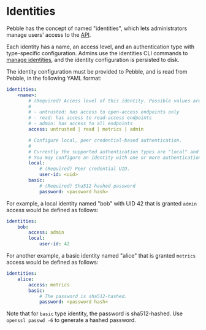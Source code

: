 # Identities

Pebble has the concept of named "identities", which lets administrators manage users' access to the [API](../explanation/api-and-clients.md).

Each identity has a name, an access level, and an authentication type with type-specific configuration. Admins use the identities CLI commands to [manage identities](../how-to/manage-identities.md), and the identity configuration is persisted to disk.

The identity configuration must be provided to Pebble, and is read from Pebble, in the following YAML format:

```yaml
identities:
    <name>:
        # (Required) Access level of this identity. Possible values are:
        #
        # - untrusted: has access to open-access endpoints only
        # - read: has access to read-access endpoints
        # - admin: has access to all endpoints
        access: untrusted | read | metrics | admin

        # Configure local, peer credential-based authentication.
        #
        # Currently the supported authentication types are "local" and "basic".
        # You may configure an identity with one or more authentication types.
        local:
            # (Required) Peer credential UID.
            user-id: <uid>
        basic:
            # (Required) Sha512-hashed password
            password: <password hash>
```

For example, a local identity named "bob" with UID 42 that is granted `admin` access would be defined as follows:

```yaml
identities:
    bob:
        access: admin
        local:
            user-id: 42
```

For another example, a basic identity named "alice" that is granted `metrics` access would be defined as follows:

```yaml
identities:
    alice:
        access: metrics
        basic:
            # The password is sha512-hashed.
            password: <password hash>
```

Note that for `basic` type identity, the password is sha512-hashed. Use `openssl passwd -6` to generate a hashed password.
